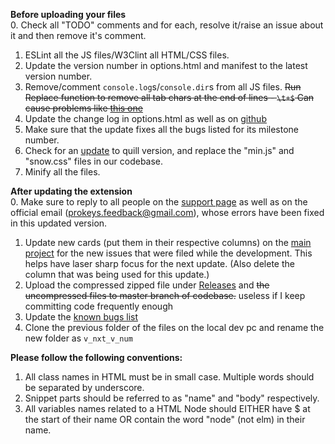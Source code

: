 **Before uploading your files**  
0. Check all "TODO" comments and for each, resolve it/raise an issue about it and then remove it's comment.  
1. ESLint all the JS files/W3Clint all HTML/CSS files.  
2. Update the version number in options.html and manifest to the latest version number.  
3. Remove/comment `console.log`s/`console.dir`s from all JS files. <s>Run Replace function to remove all tab chars at the end of lines - `\t+$` Can cause problems like [this one](https://github.com/GaurangTandon/ProKeys/commit/3ece14b5aa09c08cd283a1cc1d736ceb178fa3f3)</s>  
4. Update the change log in options.html as well as on [github](https://github.com/GaurangTandon/ProKeys/edit/master/change_log.md)  
5. Make sure that the update fixes all the bugs listed for its milestone number.  
6. Check for an [update](http://quilljs.com/docs/download/) to quill version, and replace the "min.js" and "snow.css" files in our codebase.  
7. Minify all the files.   

**After updating the extension**  
0. Make sure to reply to all people on the [support page](https://chrome.google.com/webstore/detail/prokeys/ekfnbpgmmeahnnlpjibofkobpdkifapn/support) as well as on the official email (prokeys.feedback@gmail.com), whose errors have been fixed in this updated version.  
1. Update new cards (put them in their respective columns) on the [main project](https://github.com/GaurangTandon/ProKeys/projects/1) for the new issues that were filed while the development. This helps have laser sharp focus for the next update. (Also delete the column that was being used for this update.)  
2. Upload the compressed zipped file under [Releases](https://github.com/GaurangTandon/ProKeys/releases) and <s>the uncompressed files to master branch of codebase.</s> useless if I keep committing code frequently enough  
3. Update the [known bugs list](https://docs.google.com/document/d/1_MHKm1jtpJCWgksfbUdufExRFlF81S-IuTz1Czu7gOI/edit)  
4. Clone the previous folder of the files on the local dev pc and rename the new folder as `v_nxt_v_num`

**Please follow the following conventions:**

1. All class names in HTML must be in small case. Multiple words should be separated by underscore.
2. Snippet parts should be referred to as "name" and "body" respectively.
3. All variables names related to a HTML Node should EITHER have $ at the start of their name OR contain the word "node" (not elm) in their name.

